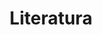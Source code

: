 ---
title: Literatura
template: blog
category: literature
shouldHideTitle: true
isListingPage: true
---